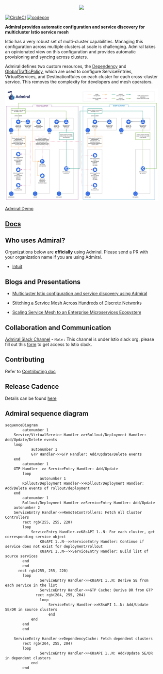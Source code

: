 
<p align="center">
  <img src="https://user-images.githubusercontent.com/35096265/65359707-33216900-dbb2-11e9-8622-dc76c3882c02.png" width="500">
</p>


[![CircleCI](https://circleci.com/gh/istio-ecosystem/admiral/tree/master.svg?style=svg)](https://circleci.com/gh/istio-ecosystem/admiral/tree/master) [![codecov](https://codecov.io/gh/istio-ecosystem/admiral/branch/master/graph/badge.svg)](https://codecov.io/gh/istio-ecosystem/admiral)

**Admiral provides automatic configuration and service discovery for multicluster Istio service mesh**

Istio has a very robust set of multi-cluster capabilities.  Managing this configuration across multiple clusters at scale is challenging.  Admiral takes an opinionated view on this configuration and provides automatic provisioning and syncing across clusters.

Admiral defines two custom resources, the [Dependency](./docs/Architecture.md#dependency) and [GlobalTrafficPolicy](./docs/Architecture.md#global-traffic-policy), which are used to configure ServiceEntries, VirtualServices, and DestinationRules on each cluster for each cross-cluster service. This removes the complexity for developers and mesh operators.

![alt text](./docs/diagrams/admiral.svg)

[Admiral Demo](https://www.youtube.com/watch?v=cwQpt1t287c)

## [Docs](./docs/Index.md)

## Who uses Admiral?

Organizations below are **officially** using Admiral. Please send a PR with your organization name if you are using Admiral.

* [Intuit](https://www.intuit.com/)

## Blogs and Presentations

* [Multicluster Istio configuration and service discovery using Admiral](https://istio.io/blog/2020/multi-cluster-mesh-automation/)

* [Stitching a Service Mesh Across Hundreds of Discrete Networks](https://www.youtube.com/watch?v=EWyNbBn1vns)

* [Scaling Service Mesh to an Enterprise Microservices Ecosystem](https://apiworld2019aidevworld2019.sched.com/event/SLIQ/pro-talk-scaling-service-mesh-to-an-enterprise-microservices-ecosystem)

## Collaboration and Communication

[Admiral Slack Channel](https://istio.slack.com/archives/CT3F18T08) - `Note:` This channel is under Istio slack org, please fill out this [form](https://docs.google.com/forms/d/e/1FAIpQLSfdsupDfOWBtNVvVvXED6ULxtR4UIsYGCH_cQcRr0VcG1ZqQQ/viewform) to get access to Istio slack.

## Contributing
Refer to [Contributing doc](./CONTRIBUTING.md)

## Release Cadence

Details can be found [here](./docs/Processes.md)

## Admiral sequence diagram
```mermaid
sequenceDiagram
		autonumber 1
    Service/VirtualService Handler->>+Rollout/Deployment Handler: Add/Update/Delete events
    loop
			autonumber 1
			GTP Handler->>GTP Handler: Add/Update/Delete events
    end
		autonumber 1
    GTP Handler ->> ServiceEntry Handler: Add/Update
		loop
				autonumber 1
        Rollout/Deployment Handler->>Rollout/Deployment Handler: Add/Delete events of rollout/deployment
    end
		autonumber 1
		Rollout/Deployment Handler->>ServiceEntry Handler: Add/Update
    autonumber 2
    ServiceEntry Handler->>RemoteControllers: Fetch All Cluster Controllers
		rect rgb(255, 255, 220)
	    loop
		    ServiceEntry Handler->>K8sAPI 1..N: For each cluster, get corresponding service object
				K8sAPI 1..N-->>ServiceEntry Handler: Continue if service does not exist for deployment/rollout
				K8sAPI 1..N-->>ServiceEntry Handler: Build list of source services
	    end
		end
	  rect rgb(255, 255, 220)
	    loop
				ServiceEntry Handler->>K8sAPI 1..N: Derive SE from each service in the list
				ServiceEntry Handler->>GTP Cache: Derive DR from GTP
			  rect rgb(204, 255, 204)
			    loop
				    ServiceEntry Handler->>K8sAPI 1..N: Add/Update SE/DR in source clusters
					end
		    end
	    end
		end

    ServiceEntry Handler->>DependencyCache: Fetch dependent clusters
		rect rgb(204, 255, 204)
	    loop
				ServiceEntry Handler->>K8sAPI 1..N: Add/Update SE/DR in dependent clusters
			end
		end
```
